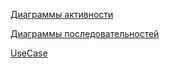 [Диаграммы активности](https://github.com/Leshamixailov/Flime/tree/master/Document/Activity)

[Диаграммы последовательностей](https://github.com/Leshamixailov/Flime/tree/master/Document/Sequence)

[UseCase](https://github.com/Leshamixailov/Flime/tree/master/Document/UseCase)

